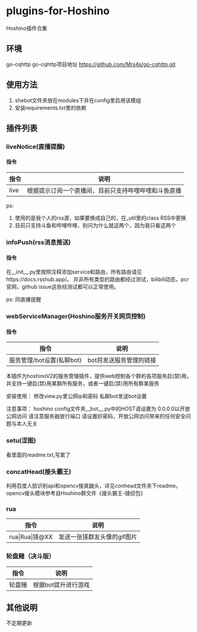 # plugins-for-Hoshino
Hoshino插件合集
## 环境
go-cqhttp
go-cqhttp项目地址
https://github.com/Mrs4s/go-cqhttp.git
## 使用方法
1. shebot文件夹放在modules下并在config里启用该模组
2. 安装requirements.txt里的依赖
## 插件列表

### liveNotice(直播提醒)
#### 指令
| 指令                 | 说明                                                     |
| ---------------------- | -------------------------------------------------------- |
| live        | 根据提示订阅一个直播间，目前只支持哔哩哔哩和斗鱼直播 |

ps:
1. 使用的是我个人的rss源，如果要换成自己的，在_util里的class RSS中更换
2. 目前只支持斗鱼和哔哩哔哩，别问为什么就这两个，因为我只看这两个

### infoPush(rss消息推送)
#### 指令
在__init__.py里按照注释添加service和路由，所有路由请见https://docs.rsshub.app/。 并非所有类型的路由都经过测试，bilibili动态，pcr官网，github issue这些经测试都可以正常使用。

ps:
同直播提醒

### webServiceManager(Hoshino服务开关网页控制)
#### 指令
| 指令                 | 说明                                                     |
| ---------------------- | -------------------------------------------------------- |
| 服务管理/bot设置(私聊bot)        | bot将发送服务管理的链接 |
本插件为hoshinoV2的服务管理插件，提供web控制各个群的各项服务启(禁)用，并支持一键启(禁)用某群所有服务，或者一键启(禁)用所有群某服务

安装使用：
修改view.py里公网ip和密码
私聊bot发送bot设置

注意事项：
hoshino config文件夹__bot__.py中的HOST请设置为 0.0.0.0以开放公网访问
请注意服务器放行端口
请设置好密码，开放公网访问带来的任何安全问题与本人无关

### setu(涩图)
看里面的readme.txt,写累了

### concatHead(接头霸王)
利用百度人脸识别api和opencv接臭鼬头，详见conhead文件夹下readme。
opencv接头模块参考自Hoshino群文件《接头霸王-缝纫包》

### rua
| 指令                 | 说明                                                     |
| ---------------------- | -------------------------------------------------------- |
| rua\|Rua\|搓@XX        | 发送一张搓群友头像的gif图片 |

### 轮盘赌（决斗版）
| 指令                 | 说明                                                     |
| ---------------------- | -------------------------------------------------------- |
| 轮盘赌        | 根据bot提升进行游戏 |


## 其他说明
不定期更新

